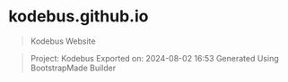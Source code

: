 # kodebus.github.io

> Kodebus Website

> Project: Kodebus
Exported on: 2024-08-02 16:53
Generated Using BootstrapMade Builder
